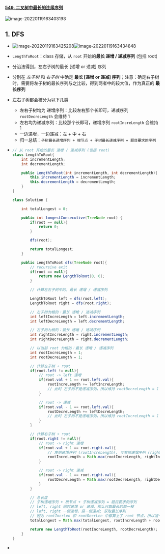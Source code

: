 #### [549. 二叉树中最长的连续序列](https://leetcode-cn.com/problems/binary-tree-longest-consecutive-sequence-ii/)

![image-20220119163403193](https://raw.githubusercontent.com/TWDH/Leetcode-From-Zero/pictures/img/image-20220119163403193.png)

## 1. DFS

- ![image-20220119163425208](https://raw.githubusercontent.com/TWDH/Leetcode-From-Zero/pictures/img/image-20220119163425208.png)![image-20220119163434848](https://raw.githubusercontent.com/TWDH/Leetcode-From-Zero/pictures/img/image-20220119163434848.png)

- `LengthToRoot`：class 存储，从 `root` 开始的**最长 递增 / 递减序列** (包括 root)

- 分治法得到，左右子树的最长 [递增 or 递减] 序列

- 分别在 *左子树* 和 *右子树* 中确定 **最长 [递增 or 递减] 序列**；注意：确定右子树时，需要将左子树的最长序列与之比较，得到两者中的较大值，作为真正的 **最长序列**

- 左右子树都会被分为以下几类

  - 左右子树均为 递增序列：比较左右那个长即可，递减序列 `rootDecreLength` 会维持 1
  - 左右均为递减序列：比较那个长即可，递增序列 `rootIncreLength` 会维持 1
  - 一边递增，一边递减：左 + 中 + 右
  - 归一总结：`子树最长递增序列 + 根节点 + 子树最长递减序列 = 题目要求的序列`

- ```java
  // 从 root 开始的最长 递增 / 递减序列 (包括 root)
  class LengthToRoot{
      int incrementLength;
      int decrementLength;
  
      public LengthToRoot(int incrementLength, int decrementLength){
          this.incrementLength = incrementLength;
          this.decrementLength = decrementLength;
      }
  }
  
  class Solution {
  
      int totalLongest = 0;
  
      public int longestConsecutive(TreeNode root) {
          if(root == null){
              return 0;
          }
  
          dfs(root);
  
          return totalLongest;
      }
  
      public LengthToRoot dfs(TreeNode root){
          // recursive exit
          if(root == null){
              return new LengthToRoot(0, 0);
          }
  
          // 计算左右子树中的，最长 递增 / 递减序列
  
          LengthToRoot left = dfs(root.left);
          LengthToRoot right = dfs(root.right);
  
          // 左子树为根的：最长 递增 / 递减序列
          int leftIncreLength = left.incrementLength;
          int leftDecreLength = left.decrementLength;
  
          // 右子树为根的：最长 递增 / 递减序列
          int rightIncreLength = right.incrementLength;
          int rightDecreLength = right.decrementLength;
  
          // 以当前 root 为根的：最长 递增 / 递减序列
          int rootIncreLength = 1;
          int rootDecreLength = 1;
  
          // 计算左子树 + root
          if(root.left != null){
              // root -> left 递增
              if(root.val + 1 == root.left.val){
                  rootIncreLength += leftIncreLength;
                  // 此时 左子树不是递减序列，所以维持 rootDecreLength = 1
              }
  
              // root -> 递减
              if(root.val - 1 == root.left.val){
                  rootDecreLength += leftDecreLength;
                  // 此时 左子树不是递增序列，所以维持 rootIncreLength = 1
              }
          }
  
          // 计算右子树 + root
          if(root.right != null){
              // root -> right 递增
              if(root.val + 1 == root.right.val){
                  // 左侧递增序列 (rootIncreLength), 与右侧递增序列 (rightIncreLength + 1), 1 为 root；比较取大值
                  rootIncreLength = Math.max(rootIncreLength, rightIncreLength + 1);
              }
  
              // root -> right 递减
              if(root.val - 1 == root.right.val){
                  rootDecreLength = Math.max(rootDecreLength, rightDecreLength + 1);
              }
          }
  
          // 总长度
          // 子树递增序列 + 根节点 + 子树递减序列 = 题目要求的序列
          // left, right 同时递增 or 递减，那么只取最长的那一枝
          // left, right 一侧递增，另一侧递减; 获取最长序列
          // 因为 rootIncrLen 和 rootDecrLen 中都算上了 root 节点，所以减一
          totalLongest = Math.max(totalLongest, rootIncreLength + rootDecreLength - 1);
  
          return new LengthToRoot(rootIncreLength, rootDecreLength);
      }
  }
  ```

- 

